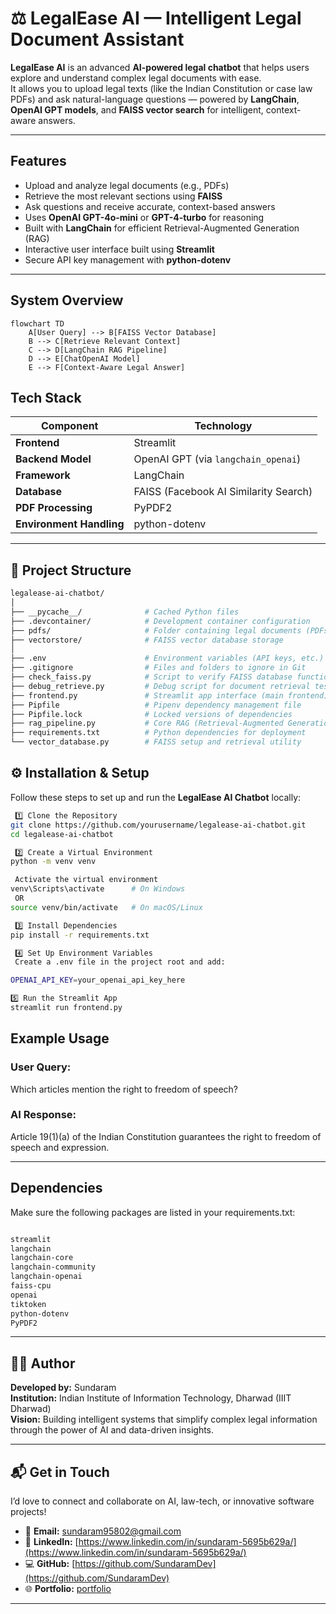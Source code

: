 # ⚖️ LegalEase AI — Intelligent Legal Document Assistant

**LegalEase AI** is an advanced **AI-powered legal chatbot** that helps users explore and understand complex legal documents with ease.  
It allows you to upload legal texts (like the Indian Constitution or case law PDFs) and ask natural-language questions — powered by **LangChain**, **OpenAI GPT models**, and **FAISS vector search** for intelligent, context-aware answers.

---

##  Features

-  Upload and analyze legal documents (e.g., PDFs)  
-  Retrieve the most relevant sections using **FAISS**  
-  Ask questions and receive accurate, context-based answers  
-  Uses **OpenAI GPT-4o-mini** or **GPT-4-turbo** for reasoning  
-  Built with **LangChain** for efficient Retrieval-Augmented Generation (RAG)  
-  Interactive user interface built using **Streamlit**  
-  Secure API key management with **python-dotenv**

---

##  System Overview

```mermaid
flowchart TD
    A[User Query] --> B[FAISS Vector Database]
    B --> C[Retrieve Relevant Context]
    C --> D[LangChain RAG Pipeline]
    D --> E[ChatOpenAI Model]
    E --> F[Context-Aware Legal Answer]
```
## Tech Stack

| Component                | Technology                            |
| ------------------------ | ------------------------------------- |
| **Frontend**             | Streamlit                             |
| **Backend Model**        | OpenAI GPT (via `langchain_openai`)   |
| **Framework**            | LangChain                             |
| **Database**             | FAISS (Facebook AI Similarity Search) |
| **PDF Processing**       | PyPDF2                                |
| **Environment Handling** | python-dotenv                         |

---
## 📂 Project Structure

```bash
legalease-ai-chatbot/
│
├── __pycache__/              # Cached Python files
├── .devcontainer/            # Development container configuration
├── pdfs/                     # Folder containing legal documents (PDFs)
├── vectorstore/              # FAISS vector database storage
│
├── .env                      # Environment variables (API keys, etc.)
├── .gitignore                # Files and folders to ignore in Git
├── check_faiss.py            # Script to verify FAISS database functionality
├── debug_retrieve.py         # Debug script for document retrieval testing
├── frontend.py               # Streamlit app interface (main frontend)
├── Pipfile                   # Pipenv dependency management file
├── Pipfile.lock              # Locked versions of dependencies
├── rag_pipeline.py           # Core RAG (Retrieval-Augmented Generation) logic
├── requirements.txt          # Python dependencies for deployment
└── vector_database.py        # FAISS setup and retrieval utility
```
## ⚙️ Installation & Setup

Follow these steps to set up and run the **LegalEase AI Chatbot** locally:

```bash
 1️⃣ Clone the Repository
git clone https://github.com/yourusername/legalease-ai-chatbot.git
cd legalease-ai-chatbot

 2️⃣ Create a Virtual Environment
python -m venv venv

 Activate the virtual environment
venv\Scripts\activate      # On Windows
 OR
source venv/bin/activate   # On macOS/Linux

 3️⃣ Install Dependencies
pip install -r requirements.txt

 4️⃣ Set Up Environment Variables
 Create a .env file in the project root and add:

OPENAI_API_KEY=your_openai_api_key_here

5️⃣ Run the Streamlit App
streamlit run frontend.py
```

##  Example Usage

### User Query:

Which articles mention the right to freedom of speech?

### AI Response:

Article 19(1)(a) of the Indian Constitution guarantees the right to freedom of speech and expression.

---

##  Dependencies
Make sure the following packages are listed in your requirements.txt:
```bash

streamlit
langchain
langchain-core
langchain-community
langchain-openai
faiss-cpu
openai
tiktoken
python-dotenv
PyPDF2

```

---

## 👨‍💻 Author

**Developed by:** Sundaram  
**Institution:** Indian Institute of Information Technology, Dharwad (IIIT Dharwad)  
**Vision:** Building intelligent systems that simplify complex legal information through the power of AI and data-driven insights.

---

## 📬 Get in Touch

I’d love to connect and collaborate on AI, law-tech, or innovative software projects!

- 📧 **Email:** [sundaram95802@gmail.com](sundaram95802@gmail.com)  
- 💼 **LinkedIn:** [https://www.linkedin.com/in/sundaram-5695b629a/](https://www.linkedin.com/in/sundaram-5695b629a/)  
- 💻 **GitHub:** [https://github.com/SundaramDev](https://github.com/SundaramDev)  
- 🌐 **Portfolio:** [portfolio](https://portfolio-mu-ten-mzrtwnfksv.vercel.app/)

---



